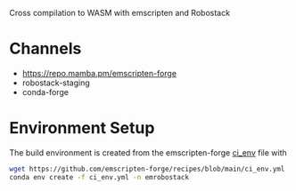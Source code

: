 Cross compilation to WASM with emscripten and  Robostack

# Channels
  - https://repo.mamba.pm/emscripten-forge
  - robostack-staging
  - conda-forge

# Environment Setup

The build environment is created from the emscripten-forge [ci_env](https://github.com/emscripten-forge/recipes/blob/main/ci_env.yml) file with

```sh
wget https://github.com/emscripten-forge/recipes/blob/main/ci_env.yml
conda env create -f ci_env.yml -n emrobostack
```

